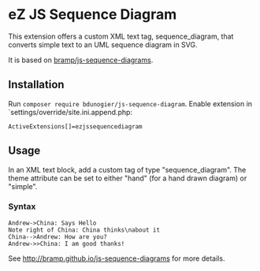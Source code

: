 # eZ JS Sequence Diagram

This extension offers a custom XML text tag, sequence_diagram, that converts
simple text to an UML sequence diagram in SVG.

It is based on [bramp/js-sequence-diagrams](http://bramp.github.io/js-sequence-diagrams/).

## Installation
Run `composer require bdunogier/js-sequence-diagram`.
Enable extension in `settings/override/site.ini.append.php:
```
ActiveExtensions[]=ezjssequencediagram
```

## Usage
In an XML text block, add a custom tag of type "sequence_diagram". The theme attribute
can be set to either "hand" (for a hand drawn diagram) or "simple".

### Syntax
```
Andrew->China: Says Hello
Note right of China: China thinks\nabout it
China-->Andrew: How are you?
Andrew->>China: I am good thanks!
```

See http://bramp.github.io/js-sequence-diagrams for more details.
